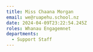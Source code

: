 ```yaml
---
title: Miss Chaana Morgan
email: we@ruapehu.school.nz
date: 2024-04-09T23:22:54.245Z
roles: Whanau Engagemnet
departments:
  - Support Staff
---
```


